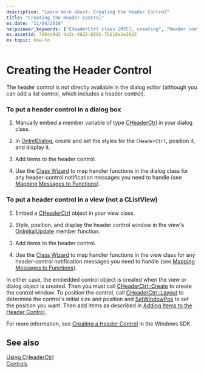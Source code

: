 ```yaml
---
description: "Learn more about: Creating the Header Control"
title: "Creating the Header Control"
ms.date: "11/04/2016"
helpviewer_keywords: ["CHeaderCtrl class [MFC], creating", "header controls [MFC], creating"]
ms.assetid: 7864d9d2-4a2c-4622-b58b-7b110a1e28d2
ms.topic: how-to
---
```

# Creating the Header Control

The header control is not directly available in the dialog editor (although you can add a list control, which includes a header control).

### To put a header control in a dialog box

1. Manually embed a member variable of type [CHeaderCtrl](reference/cheaderctrl-class.md) in your dialog class.

1. In [OnInitDialog](reference/cdialog-class.md#oninitdialog), create and set the styles for the `CHeaderCtrl`, position it, and display it.

1. Add items to the header control.

1. Use the [Class Wizard](reference/mfc-class-wizard.md) to map handler functions in the dialog class for any header-control notification messages you need to handle (see [Mapping Messages to Functions](reference/mapping-messages-to-functions.md)).

### To put a header control in a view (not a CListView)

1. Embed a [CHeaderCtrl](reference/cheaderctrl-class.md) object in your view class.

1. Style, position, and display the header control window in the view's [OnInitialUpdate](reference/cview-class.md#oninitialupdate) member function.

1. Add items to the header control.

1. Use the [Class Wizard](reference/mfc-class-wizard.md) to map handler functions in the view class for any header-control notification messages you need to handle (see [Mapping Messages to Functions](reference/mapping-messages-to-functions.md)).

In either case, the embedded control object is created when the view or dialog object is created. Then you must call [CHeaderCtrl::Create](reference/cheaderctrl-class.md#create) to create the control window. To position the control, call [CHeaderCtrl::Layout](reference/cheaderctrl-class.md#layout) to determine the control's initial size and position and [SetWindowPos](reference/cwnd-class.md#setwindowpos) to set the position you want. Then add items as described in [Adding Items to the Header Control](adding-items-to-the-header-control.md).

For more information, see [Creating a Header Control](/windows/win32/Controls/header-controls) in the Windows SDK.

## See also

[Using CHeaderCtrl](using-cheaderctrl.md)<br/>
[Controls](controls-mfc.md)
